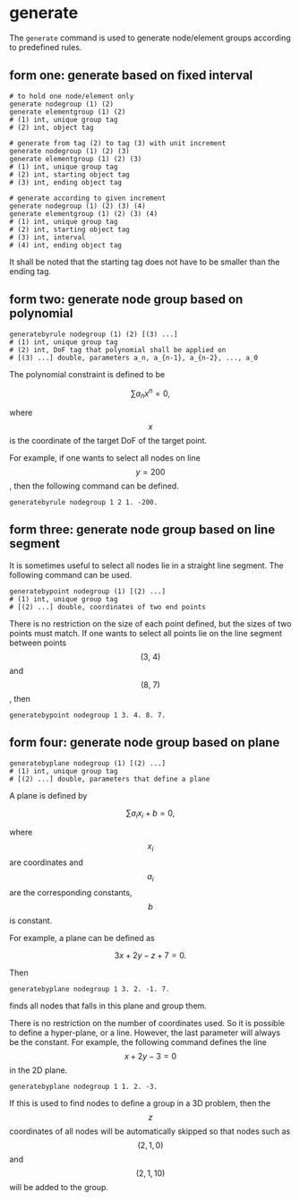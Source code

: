 # generate

The `generate` command is used to generate node/element groups according to predefined rules.

## form one: generate based on fixed interval

```
# to hold one node/element only
generate nodegroup (1) (2)
generate elementgroup (1) (2)
# (1) int, unique group tag
# (2) int, object tag

# generate from tag (2) to tag (3) with unit increment
generate nodegroup (1) (2) (3)
generate elementgroup (1) (2) (3)
# (1) int, unique group tag
# (2) int, starting object tag
# (3) int, ending object tag

# generate according to given increment
generate nodegroup (1) (2) (3) (4)
generate elementgroup (1) (2) (3) (4)
# (1) int, unique group tag
# (2) int, starting object tag
# (3) int, interval
# (4) int, ending object tag
```

It shall be noted that the starting tag does not have to be smaller than the ending tag.

## form two: generate node group based on polynomial

```
generatebyrule nodegroup (1) (2) [(3) ...]
# (1) int, unique group tag
# (2) int, DoF tag that polynomial shall be applied on
# [(3) ...] double, parameters a_n, a_{n-1}, a_{n-2}, ..., a_0
```

The polynomial constraint is defined to be

$$
\sum{}a_nx^n=0,
$$

where $$x$$ is the coordinate of the target DoF of the target point.

For example, if one wants to select all nodes on line $$y=200$$, then the following command can be defined.

```
generatebyrule nodegroup 1 2 1. -200.
```

## form three: generate node group based on line segment

It is sometimes useful to select all nodes lie in a straight line segment. The following command can be used.

```
generatebypoint nodegroup (1) [(2) ...]
# (1) int, unique group tag
# [(2) ...] double, coordinates of two end points
```

There is no restriction on the size of each point defined, but the sizes of two points must match. If one wants to select all points lie on the line segment between points $$(3,~4)$$ and $$(8,~7)$$, then

```
generatebypoint nodegroup 1 3. 4. 8. 7.
```

## form four: generate node group based on plane

```
generatebyplane nodegroup (1) [(2) ...]
# (1) int, unique group tag
# [(2) ...] double, parameters that define a plane
```

A plane is defined by

$$
\sum{}a_ix_i+b=0,
$$

where $$x_i$$ are coordinates and $$a_i$$ are the corresponding constants, $$b$$ is constant.

For example, a plane can be defined as

$$
3x+2y-z+7=0.
$$

Then

```
generatebyplane nodegroup 1 3. 2. -1. 7.
```

finds all nodes that falls in this plane and group them.

There is no restriction on the number of coordinates used. So it is possible to define a hyper-plane, or a line. However, the last parameter will always be the constant. For example, the following command defines the line $$x+2y-3=0$$ in the 2D plane.

```
generatebyplane nodegroup 1 1. 2. -3.
```

If this is used to find nodes to define a group in a 3D problem, then the $$z$$ coordinates of all nodes will be automatically skipped so that nodes such as $$(2,1,0)$$ and $$(2,1,10)$$ will be added to the group.

